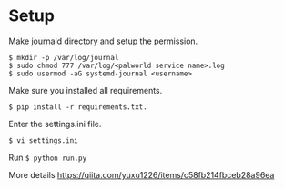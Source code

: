 # Setup

Make journald directory and setup the permission.
```
$ mkdir -p /var/log/journal
$ sudo chmod 777 /var/log/<palworld service name>.log
$ sudo usermod -aG systemd-journal <username>
```

Make sure you installed all requirements.
```
$ pip install -r requirements.txt.
```

Enter the settings.ini file.
```
$ vi settings.ini
```

Run ```$ python run.py```


More details https://qiita.com/yuxu1226/items/c58fb214fbceb28a96ea
